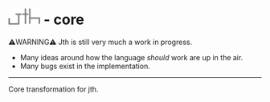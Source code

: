 # <picture> <img src="./logo.svg" alt="jth" style="height:32px"> - core

⚠️WARNING⚠️
Jth is still very much a work in progress.

- Many ideas around how the language _should_ work
  are up in the air.
- Many bugs exist in the implementation.

<hr >

Core transformation for jth.
